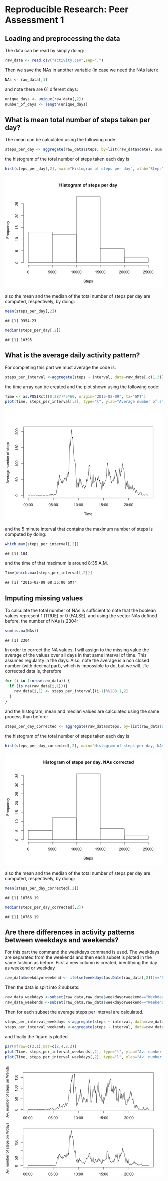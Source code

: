 # Reproducible Research: Peer Assessment 1


## Loading and preprocessing the data

The data can be read by simply doing: 


```r
raw_data <- read.csv("activity.csv",sep=",")
```

Then we save the NAs in another variable (in case we need the NAs later): 


```r
NAs <- raw_data[,1]
```

and note there are 61 diferent days: 


```r
unique_days <- unique(raw_data[,2])
number_of_days <- length(unique_days)
```

## What is mean total number of steps taken per day?

The mean can be calculated using the following code: 


```r
steps_per_day <- aggregate(raw_data$steps, by=list(raw_data$date), sum, na.rm=TRUE)
```

the histogram of the total number of steps taken each day is 

```r
hist(steps_per_day[,2], main="Histogram of steps per day", xlab="Steps", breaks=5)
```

![](PA1_template_files/figure-html/unnamed-chunk-5-1.png) 

also the mean and the median of the total number of steps per day are computed, respectively, by doing: 


```r
mean(steps_per_day[,2])
```

```
## [1] 9354.23
```

```r
median(steps_per_day[,2])
```

```
## [1] 10395
```

## What is the average daily activity pattern?

For completing this part we must average the code is: 


```r
steps_per_interval <-aggregate(steps ~ interval, data=raw_data[,c(1,3)], FUN=mean, na.rm=TRUE)
```

the time array can be created and the plot shown using the following code: 


```r
Time <- as.POSIXct((0:287)*5*60, origin="2015-02-09", tz="GMT")
plot(Time, steps_per_interval[,2], type="l", ylab="Average number of steps")
```

![](PA1_template_files/figure-html/unnamed-chunk-8-1.png) 

and the 5 minute interval that contains the maximum number of steps is computed by doing: 


```r
which.max(steps_per_interval[,2])
```

```
## [1] 104
```

and the time of that maximum is around 8:35 A.M.


```r
Time[which.max(steps_per_interval[,2])]
```

```
## [1] "2015-02-09 08:35:00 GMT"
```


## Imputing missing values

To calculate the total number of NAs is sufficient to note that the boolean values represent 1 (TRUE) or 0 (FALSE), and using the vector NAs defined before, the number of NAs is 2304: 


```r
sum(is.na(NAs))
```

```
## [1] 2304
```

In order to correct the NA values, I will assign to the missing value the average of the values over all days in that same interval of time. This assumes regularity in the days. Also, note the average is a non closed number (with decimal part), which is impossible to do, but we will. tTe corrected data is, therefore 



```r
for (i in 1:nrow(raw_data)) {
  if (is.na(raw_data[i,1])){
    raw_data[i,1] <- steps_per_interval[(i-1)%%288+1,2]
  }
}
```

and the histogram, mean and median values are calculated using the same process than before: 


```r
steps_per_day_corrected <- aggregate(raw_data$steps, by=list(raw_data$date), sum)
```

the histogram of the total number of steps taken each day is 

```r
hist(steps_per_day_corrected[,2], main="Histogram of steps per day, NAs corrected", xlab="Steps", breaks=5)
```

![](PA1_template_files/figure-html/unnamed-chunk-14-1.png) 

also the mean and the median of the total number of steps per day are computed, respectively, by doing: 


```r
mean(steps_per_day_corrected[,2])
```

```
## [1] 10766.19
```

```r
median(steps_per_day_corrected[,2])
```

```
## [1] 10766.19
```

## Are there differences in activity patterns between weekdays and weekends?

For this part the command the weekdays command is used. The weekdays are separated from the weekends and then each subset is ploted in the same fashion as before. First a new column is created, identifying the day as weekend or weekday


```r
raw_data$weekdayorweekend <- ifelse(weekdays(as.Date(raw_data[,2]))=="Sunday" | weekdays(as.Date(raw_data[,2]))=="Saturday","Weekend", "Weekday" )
```

Then the data is split into 2 subsets: 


```r
raw_data_weekdays <-subset(raw_data,raw_data$weekdayorweekend=="Weekday")
raw_data_weekends <-subset(raw_data,raw_data$weekdayorweekend=="Weekend")
```

Then for each subset the average steps per interval are calculated. 

```r
steps_per_interval_weekdays <-aggregate(steps ~ interval, data=raw_data_weekdays[,c(1,3)], FUN=mean, na.rm=TRUE)
steps_per_interval_weekends <-aggregate(steps ~ interval, data=raw_data_weekends[,c(1,3)], FUN=mean, na.rm=TRUE)
```

and finally the figure is plotted. 


```r
par(mfrow=c(2,1),mar=c(2,4,2,2)) 
plot(Time, steps_per_interval_weekends[,2], type="l", ylab="Av. number of steps on Wends")
plot(Time, steps_per_interval_weekdays[,2], type="l", ylab="Av. number of steps on Wdays")
```

![](PA1_template_files/figure-html/unnamed-chunk-19-1.png) 


